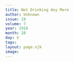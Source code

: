 ```yaml
---
title: Not Drinking Any More
author: Unknown
issue: 19
volume: 7
year: 1916
month: 28
day: V
tags:
layout: page.njk
image:
---
```

